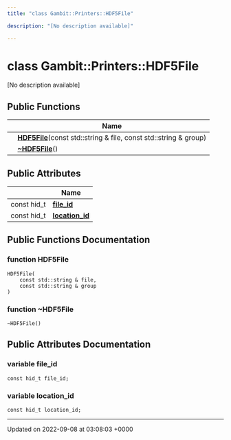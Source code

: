 ```yaml
---
title: "class Gambit::Printers::HDF5File"

description: "[No description available]"

---
```


# class Gambit::Printers::HDF5File



[No description available]

## Public Functions

|                | Name           |
| -------------- | -------------- |
| | **[HDF5File](/documentation/code/classes/classgambit_1_1printers_1_1hdf5file/#function-hdf5file)**(const std::string & file, const std::string & group) |
| | **[~HDF5File](/documentation/code/classes/classgambit_1_1printers_1_1hdf5file/#function-hdf5file)**() |

## Public Attributes

|                | Name           |
| -------------- | -------------- |
| const hid_t | **[file_id](/documentation/code/classes/classgambit_1_1printers_1_1hdf5file/#variable-file-id)**  |
| const hid_t | **[location_id](/documentation/code/classes/classgambit_1_1printers_1_1hdf5file/#variable-location-id)**  |

## Public Functions Documentation

### function HDF5File

```
HDF5File(
    const std::string & file,
    const std::string & group
)
```


### function ~HDF5File

```
~HDF5File()
```


## Public Attributes Documentation

### variable file_id

```
const hid_t file_id;
```


### variable location_id

```
const hid_t location_id;
```


-------------------------------

Updated on 2022-09-08 at 03:08:03 +0000